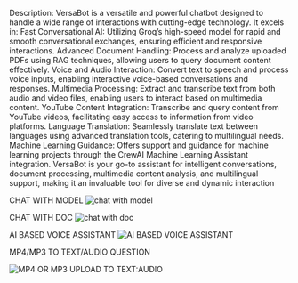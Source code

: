 Description: VersaBot is a versatile and powerful chatbot designed to handle a wide range of interactions with cutting-edge technology. It excels in:
Fast Conversational AI: Utilizing Groq’s high-speed model for rapid and smooth conversational exchanges, ensuring efficient and responsive interactions. Advanced Document Handling: Process and analyze uploaded PDFs using RAG techniques, allowing users to query document content effectively. Voice and Audio Interaction: Convert text to speech and process voice inputs, enabling interactive voice-based conversations and responses. Multimedia Processing: Extract and transcribe text from both audio and video files, enabling users to interact based on multimedia content. YouTube Content Integration: Transcribe and query content from YouTube videos, facilitating easy access to information from video platforms. Language Translation: Seamlessly translate text between languages using advanced translation tools, catering to multilingual needs. Machine Learning Guidance: Offers support and guidance for machine learning projects through the CrewAI Machine Learning Assistant integration. VersaBot is your go-to assistant for intelligent conversations, document processing, multimedia content analysis, and multilingual support, making it an invaluable tool for diverse and dynamic interaction

CHAT WITH MODEL
![chat with model](https://github.com/user-attachments/assets/c85079fa-6a0d-43bd-b0b7-56f65f22c6a4)

CHAT WITH DOC
![chat with doc](https://github.com/user-attachments/assets/ebbd29e6-0e31-4342-a8cb-cfe39ff19a65)

AI BASED VOICE ASSISTANT
![AI BASED VOICE ASSISTANT](https://github.com/user-attachments/assets/1c4f860a-650a-4be5-a7b3-6e9fde83ff4c)

MP4/MP3 TO TEXT/AUDIO QUESTION

![MP4 OR MP3 UPLOAD TO TEXT:AUDIO](https://github.com/user-attachments/assets/7f74aa36-e609-4ae3-ac38-293322a1d137)
